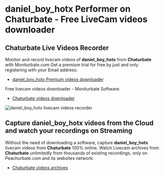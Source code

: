 # daniel_boy_hotx Performer on Chaturbate - Free LiveCam videos downloader

## Chaturbate Live Videos Recorder

Monitor and record livecam videos of **daniel_boy_hotx** from **Chaturbate** with Moniturbate.com
Get a premium trial for free by just and only registering with your Email address:
* [daniel_boy_hotx Premium videos downloader](https://moniturbate.com/request-demo-licence-key.html)

Free livecam videos downloader - Moniturbate Software:
* [Chaturbate videos downloader](https://moniturbate.com/moniturbate-download-software.html)

![daniel_boy_hotx livecam videos recorder](https://peachurnet.com/templates/moniturbate-software.png)


## Capture daniel_boy_hotx videos from the Cloud and watch your recordings on Streaming

Without the need of downloading a software, capture **daniel_boy_hotx** livecam videos from **Chaturbate** 100% online.
Watch Livecam archives from **Chaturbate** unlimitedly from thousands of existing recordings, only on Peachurbate.com and its websites network:
* [Chaturbate videos archives](https://peachurnet.com/)